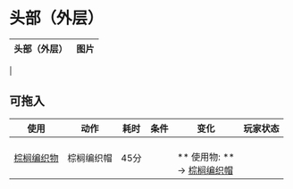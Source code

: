 # 头部（外层）  
>   
  
  头部（外层）  |   图片   
 ----  |  ----:   
   |     
  
## 可拖入  
使用  |  动作  |  耗时  |  条件  |  变化  |  玩家状态  
----  |  ----  |  ----  |  ----  |  ----  |  ----  
[棕榈编织物](WeavePalm.md)  |  棕榈编织帽<br>  |  45分  |    |  <br>** 使用物: **<br>→ [棕榈编织帽](HatWoven.md)  |    


<script>document.title="头部（外层） - 卡牌生存百科 Card Survival Wiki";</script>